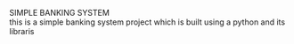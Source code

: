 SIMPLE BANKING SYSTEM 
<br>
this is a simple banking system project which is built using a python and its libraris  
